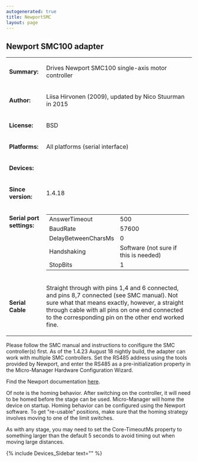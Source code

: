 ```yaml
---
autogenerated: true
title: NewportSMC
layout: page
---
```


## Newport SMC100 adapter

<table>
<tr>
<td markdown="1">

**Summary:**

</td>
<td markdown="1">

Drives Newport SMC100 single-axis motor controller

</td>
</tr>
<tr>
<td markdown="1">

**Author:**

</td>
<td markdown="1">

Liisa Hirvonen (2009), updated by Nico Stuurman in 2015

</td>
</tr>
<tr>
<td markdown="1">

**License:**

</td>
<td markdown="1">

BSD

</td>
</tr>
<tr>
<td markdown="1">

**Platforms:**

</td>
<td markdown="1">

All platforms (serial interface)

</td>
</tr>
<tr>
<td markdown="1">

**Devices:**

</td>
<td markdown="1">
</td>
</tr>
<tr>
<td markdown="1">

**Since version:**

</td>
<td markdown="1">

1.4.18

</td>
</tr>
<tr>
<td markdown="1" valign=top>

**Serial port settings:**

</td>
<td markdown="1" valign=top>

|                     |                                       |
|---------------------|---------------------------------------|
| AnswerTimeout       | 500                                   |
| BaudRate            | 57600                                 |
| DelayBetweenCharsMs | 0                                     |
| Handshaking         | Software (not sure if this is needed) |
| StopBits            | 1                                     |

<tr>
<td markdown="1">

**Serial Cable**

</td>
<td markdown="1">

Straight through with pins 1,4 and 6 connected, and pins 8,7 connected
(see SMC manual). Not sure what that means exactly, however, a straight
through cable with all pins on one end connected to the corresponding
pin on the other end worked fine.

</td>
</tr>
</table>

Please follow the SMC manual and instructions to conifigure the SMC
controller(s) first. As of the 1.4.23 August 18 nightly build, the
adapter can work with multiple SMC controllers. Set the RS485 address
using the tools provided by Newport, and enter the RS485 as a
pre-initialization property in the Micro-Manager Hardware Configuration
Wizard.

Find the Newport documentation
[here](http://www.newport.com/SMC100-Single-Axis-DC-or-Stepper-Motion-Controller/400968/1033/info.aspx#tab_Literature).

Of note is the homing behavior. After switching on the controller, it
will need to be homed before the stage can be used. Micro-Manager will
home the device on startup. Homing behavior can be configured using the
Newport software. To get "re-usable" positions, make sure that the
homing strategy involves moving to one of the limit switches.

As with any stage, you may need to set the Core-TimeoutMs property to
something larger than the default 5 seconds to avoid timing out when
moving large distances.

{% include Devices_Sidebar text="" %}
